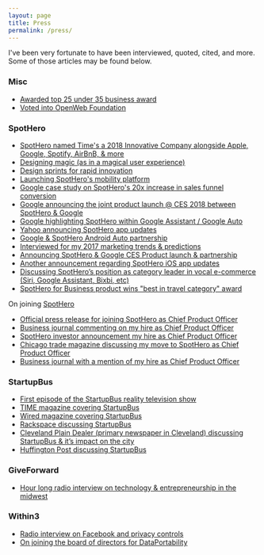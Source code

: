 ```yaml
---
layout: page
title: Press
permalink: /press/
---
```


I've been very fortunate to have been interviewed, quoted, cited, and more.  Some of those articles may be found below. 

### Misc 

- [Awarded top 25 under 35 business award](http://www.americanregistry.com/recognition/top-25-under-35-movers-and-shakers/115138)
- [Voted into OpenWeb Foundation](http://www.openwebfoundation.org/foundation )

### SpotHero

- [SpotHero named Time's a 2018 Innovative Company alongside Apple, Google, Spotify, AirBnB, & more](http://time.com/collection/genius-companies-2018/5412656/spothero/)
- [Designing magic (as in a magical user experience)](http://chicagoventures.com/2016/11/designing-parking-magic/)
- [Design sprints for rapid innovation](https://launchpadlab.com/blog/design-sprints-q-a-with-anthony-broad-crawford-chief-product-officer-at-spothero/)
- [Launching SpotHero's mobility platform](https://venturebeat.com/2017/02/14/spothero-launches-developer-platform-to-expand-its-parking-inventory-into-third-party-apps/)
- [Google case study on SpotHero's 20x increase in sales funnel conversion](https://static.googleusercontent.com/media/pay.google.com/en//about/business/static/data/SpotHero-GooglePay-casestudy.pdf)
- [Google announcing the joint product launch @ CES 2018 between SpotHero & Google](https://www.blog.google/products/assistant/new-devices-more-google-assistant-ces-2018/)
- [Google highlighting SpotHero within Google Assistant / Google Auto](https://www.blog.google/products/assistant/20-things-you-can-do-your-voice/)
- [Yahoo announcing SpotHero app updates](https://finance.yahoo.com/news/spothero-updates-ios-app-first-130300413.html)
- [Google & SpotHero Android Auto partnership](https://www.digitaltrends.com/cars/spothero-android-auto/)
- [Interviewed for my 2017 marketing trends & predictions](https://www.business2community.com/marketing/future-marketing-47-experts-share-2017-predictions-01723801)
- [Announcing SpotHero & Google CES Product launch & partnership](https://www.parking.org/2018/01/29/member-news-spothero-announces-voice-activated-car-parking-reservations-via-google-assistant-android-auto/)
- [Another announcement regarding SpotHero iOS app updates](https://www.benzinga.com/pressreleases/17/09/b10068289/spothero-updates-ios-app-with-first-of-kind-features-to-make-parking-f)
- [Discussing SpotHero’s position as category leader in vocal e-commerce (Siri, Google Assistant, Bixbi, etc)](https://www.business2community.com/marketing/future-marketing-47-experts-share-2017-predictions-01723801)
- [SpotHero for Business product wins "best in travel category" award](http://www.businesstravelnews.com/Technology/SpotHero-Wins-BTNs-2017-Innovator-Award)

On joining [SpotHero](http://www.spothero.com)

- [Official press release for joining SpotHero as Chief Product Officer](https://www.businesswire.com/news/home/20160615005398/en/Anthony-Broad-Crawford-Joins-SpotHero-Chief-Product-Officer)
- [Business journal commenting on my hire as Chief Product Officer](https://www.bizjournals.com/chicago/potmsearch/detail/submission/5950342/Anthony_BroadCrawford)
- [SpotHero investor announcement my hire as Chief Product Officer](http://hydeparkangels.com/news_articles/9-biggest-chicago-tech-hires-june/) 
- [Chicago trade magazine discussing my move to SpotHero as Chief Product Officer](https://www.builtinchicago.org/2016/06/22/chicago-tech-new-hires)
- [Business journal with a mention of my hire as Chief Product Officer](https://www.businesswire.com/news/home/20170126005605/en/SpotHero-Launches-13-New-Cities-Based-Driver)

### StartupBus 

- [First episode of the StartupBus reality television show](https://www.youtube.com/watch?v=8bK9LPlh9i8)
- [TIME magazine covering StartupBus](https://www.youtube.com/watch?v=oeqTCpkGKoY)
- [Wired magazine covering StartupBus](https://www.wired.com/2011/03/startup-bus-sxsw/)
- [Rackspace discussing StartupBus](https://blog.rackspace.com/startupbus-cruises-into-the-rackspace-castle-en-route-to-sxsw)
- [Cleveland Plain Dealer (primary newspaper in Cleveland) discussing StartupBus & it’s impact on the city](https://www.cleveland.com/business/index.ssf/2012/03/startup_bus_teams_have_72_hour.html)
- [Huffington Post discussing StartupBus](https://www.huffingtonpost.com/joan-k-smith/what-a-long-strange-trip-_b_835740.html)

### GiveForward

- [Hour long radio interview on technology & entrepreneurship in the midwest](https://www.builtinchicago.org/blog/cpo-giveforwad-anthony-broad-crawford-technology-bettering-world-bytes-over-bagels
)

### Within3

- [Radio interview on Facebook and privacy controls](https://newstalkcleveland.com/134821/facebook-plans-to-unveil-drastically-simplified-privacy-controls-wednesday/)
- [On joining the board of directors for DataPortability](http://blackcalife.free.fr/datafiles/Informatique/Web/web_semantic/DataPortabilityOct_Nov2008.pdf)
